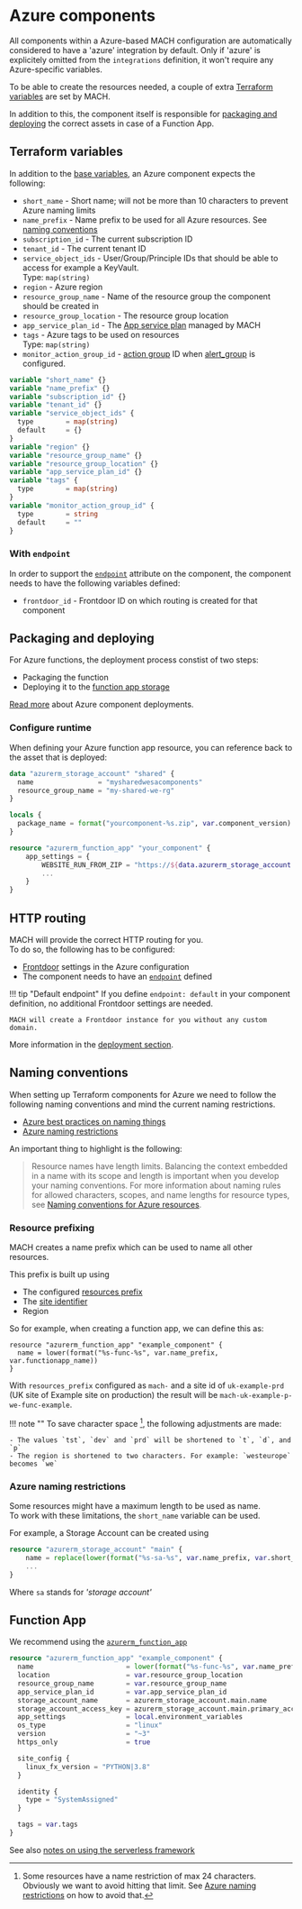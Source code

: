 # Azure components

All components within a Azure-based MACH configuration are automatically considered to have a 'azure' integration by default. Only if 'azure' is explicitely omitted from the `integrations` definition, it won't require any Azure-specific variables.

To be able to create the resources needed, a couple of extra [Terraform variables](#terraform-variables) are set by MACH.

In addition to this, the component itself is responsible for [packaging and deploying](#packaging-and-deploying) the correct assets in case of a Function App.

## Terraform variables

In addition to the [base variables](./index.md#required-variables), an Azure component expects the following:

- `short_name` - Short name; will not be more than 10 characters to prevent Azure naming limits
- `name_prefix` - Name prefix to be used for all Azure resources. See [naming conventions](#nmaing-conventions)
- `subscription_id` - The current subscription ID
- `tenant_id` - The current tenant ID
- `service_object_ids` - User/Group/Principle IDs that should be able to access for example a KeyVault.<br>
Type: `map(string)`
- `region` - Azure region
- `resource_group_name` - Name of the resource group the component should be created in
- `resource_group_location` - The resource group location
- `app_service_plan_id` - The [App service plan](../deployment/config/azure.md#app-service-plan) managed by MACH
- `tags` - Azure tags to be used on resources<br>
  Type: `map(string)`
- `monitor_action_group_id` - [action group](../deployment/config/azure.md#action-groups) ID when [alert_group](../syntax.md#azure) is configured.

```terraform
variable "short_name" {}
variable "name_prefix" {}
variable "subscription_id" {}
variable "tenant_id" {}
variable "service_object_ids" {
  type        = map(string)
  default     = {}
}
variable "region" {}
variable "resource_group_name" {}
variable "resource_group_location" {}
variable "app_service_plan_id" {}
variable "tags" {
  type        = map(string)
}
variable "monitor_action_group_id" {
  type        = string
  default     = ""
}
```


### With `endpoint`

In order to support the [`endpoint`](../deployment/config/azure.md#http-routing) attribute on the component, the component needs to have the following variables defined:

- `frontdoor_id` - Frontdoor ID on which routing is created for that component


## Packaging and deploying

For Azure functions, the deployment process constist of two steps:

- Packaging the function
- Deploying it to the [function app storage](../prerequisites/azure.md#create-function-app-storage)

[Read more](../deployment/components.md) about Azure component deployments.

### Configure runtime
When defining your Azure function app resource, you can reference back to the asset that is deployed:

```terraform
data "azurerm_storage_account" "shared" {
  name                = "mysharedwesacomponents"
  resource_group_name = "my-shared-we-rg"
}

locals {
  package_name = format("yourcomponent-%s.zip", var.component_version)
}

resource "azurerm_function_app" "your_component" {
    app_settings = {
        WEBSITE_RUN_FROM_ZIP = "https://${data.azurerm_storage_account.shared.name}.blob.core.windows.net/code/${local.package_name}${data.azurerm_storage_account_blob_container_sas.code_access.sas}"
        ...
    }
}
```
## HTTP routing

MACH will provide the correct HTTP routing for you.<br>
To do so, the following has to be configured:

- [Frontdoor](../syntax.md#frontdoor) settings in the Azure configuration
- The component needs to have an [`endpoint`](../syntax.md#components) defined

!!! tip "Default endpoint"
    If you define `endpoint: default` in your component definition, no additional Frontdoor settings are needed.

    MACH will create a Frontdoor instance for you without any custom domain.

More information in the [deployment section](../deployment/config/azure.md#http-routing).

## Naming conventions

When setting up Terraform components for Azure we need to follow the following naming conventions and mind the current naming restrictions.

- [Azure best practices on naming things](https://docs.microsoft.com/en-us/azure/cloud-adoption-framework/ready/azure-best-practices/naming-and-tagging)
- [Azure naming restrictions](https://docs.microsoft.com/en-us/azure/azure-resource-manager/management/resource-name-rules)

An important thing to highlight is the following:

> Resource names have length limits. Balancing the context embedded in a name with its scope and length is important when you develop your naming conventions. For more information about naming rules for allowed characters, scopes, and name lengths for resource types, see [Naming conventions for Azure resources](https://docs.microsoft.com/en-us/azure/azure-resource-manager/management/resource-name-rules).


### Resource prefixing

MACH creates a name prefix which can be used to name all other resources.

This prefix is built up using

- The configured [resources prefix](../syntax.md#azure)
- The [site identifier](../#syntax.md#sites)
- Region

So for example, when creating a function app, we can define this as:

```
resource "azurerm_function_app" "example_component" {
  name = lower(format("%s-func-%s", var.name_prefix, var.functionapp_name))
}
```

With `resources_prefix` configured as `mach-` and a site id of `uk-example-prd` (UK site of Example site on production) the result will be `mach-uk-example-p-we-func-example`.

!!! note ""
    To save character space [^1], the following adjustments are made:

    - The values `tst`, `dev` and `prd` will be shortened to `t`, `d`, and `p`
    - The region is shortened to two characters. For example: `westeurope` becomes `we`


### Azure naming restrictions

Some resources might have a maximum length to be used as name.<br>
To work with these limitations, the `short_name` variable can be used.

For example, a Storage Account can be created using

```terraform
resource "azurerm_storage_account" "main" {
    name = replace(lower(format("%s-sa-%s", var.name_prefix, var.short_name)), "-", "")
    ...
}
```

Where `sa` stands for *'storage account'*

[^1]: Some resources have a name restriction of max 24 characters. Obviously we want to avoid hitting that limit. See [Azure naming restrictions](#azure-naming-restrictions) on how to avoid that.

## Function App

We recommend using the [`azurerm_function_app`](https://registry.terraform.io/providers/hashicorp/azurerm/latest/docs/resources/function_app)

```terraform
resource "azurerm_function_app" "example_component" {
  name                       = lower(format("%s-func-%s", var.name_prefix, var.short_name))
  location                   = var.resource_group_location
  resource_group_name        = var.resource_group_name
  app_service_plan_id        = var.app_service_plan_id
  storage_account_name       = azurerm_storage_account.main.name
  storage_account_access_key = azurerm_storage_account.main.primary_access_key
  app_settings               = local.environment_variables
  os_type                    = "linux"
  version                    = "~3"
  https_only                 = true

  site_config {
    linux_fx_version = "PYTHON|3.8"
  }

  identity {
    type = "SystemAssigned"
  }

  tags = var.tags
}
```

See also [notes on using the serverless framework](../deployment/config/components.md#serverless-framework)
